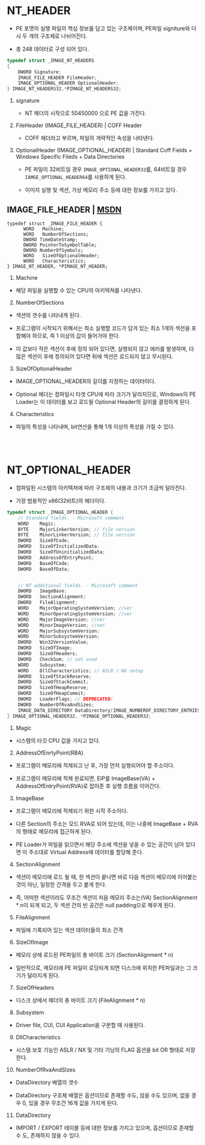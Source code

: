 # NT_HEADER
- PE 포맷의 실행 파일의 핵심 정보를 담고 있는 구조체이며, PE파일 signiture와 다시 두 개의 구조체로 나뉘어진다.

- 총 248 데이터로 구성 되어 있다.

```C
typedef struct _IMAGE_NT_HEADERS 
{ 
    DWORD Signature; 
    IMAGE_FILE_HEADER FileHeader; 
    IMAGE_OPTIONAL_HEADER OptionalHeader;
} IMAGE_NT_HEADERS32,*PIMAGE_NT_HEADERS32;
```

1. signature
    - NT 헤더의 시작으로 50450000 으로 PE 값을 가진다.

2. FileHeader (IMAGE_FILE_HEADER) | COFF Header
    - COFF 헤더라고 부르며, 파일의 개략적인 속성을 나타낸다.

3. OptionalHeader (IMAGE_OPTIONAL_HEADER) | Standard Coff Fields + Windows Specific Fileds + Data Directories
    - PE 파일이 32비트일 경우 `IMAGE_OPTIONAL_HEADER32`를, 64비트일 경우 `IAMGE_OPTIONAL_HEADER64`를 사용하게 된다.

    - 이미지 실행 및 섹션, 가상 메모리 주소 등에 대한 정보를 가지고 있다.


## IMAGE_FILE_HEADER | [MSDN](https://docs.microsoft.com/ko-kr/windows/desktop/api/winnt/ns-winnt-_image_file_header#members)
```
typedef struct _IMAGE_FILE_HEADER {
      WORD   Machine;
      WORD   NumberOfSections;
      DWORD TimeDateStamp;
      DWORD PointerToSymbolTable;
      DWORD NumberOfSymbols;
      WORD   SizeOfOptionalHeader;
      WORD   Characteristics;
} IMAGE_NT_HEADER, *PIMAGE_NT_HEADER;
```
1. Machine
- 해당 파일을 실행할 수 있는 CPU의 아키텍쳐를 나타낸다.

2. NumberOfSections
- 섹션의 갯수를 나타내게 된다.

- 프로그램이 시작되기 위해서는 최소 실행할 코드가 담겨 있는 최소 1개의 섹션을 포함해야 하므로, 즉 1 이상의 값이 들어가야 한다.

- 이 값보다 작은 섹션이 후에 정의 되어 있다면, 실행되지 않고 에러를 발생하며, 더 많은 섹션이 후에 정의되어 있다면 뒤에 섹션은 로드되지 않고 무시된다.

3. SizeOfOptionalHeader
- IMAGE_OPTIONAL_HEADER의 길이를 지정하는 데이터이다.

- Optional 헤더는 컴파일시 타겟 CPU에 따라 크기가 달라지므로, Windows의 PE Loader는 이 데이터를 보고 로드될 Optional Header의 길이를 결정하게 된다.

4. Characteristics
- 파일의 특성을 나타내며, bit연산을 통해 1개 이상의 특성을 가질 수 있다.

<br><br>

# NT_OPTIONAL_HEADER
- 컴파일된 시스템의 아키텍쳐에 따라 구조체의 내용과 크기가 조금씩 달라진다.

- 가장 범용적인 x86(32비트)의 헤더이다.

```c
typedef struct _IMAGE_OPTIONAL_HEADER {
    // Standard fields. - Microsoft comment
    WORD    Magic;
    BYTE    MajorLinkerVersion; // file version
    BYTE    MinorLinkerVersion; // file version
    DWORD   SizeOfCode;
    DWORD   SizeOfInitializedData;
    DWORD   SizeOfUninitializedData;
    DWORD   AddressOfEntryPoint;
    DWORD   BaseOfCode;
    DWORD   BaseOfData;


    // NT additional fields. - Microsoft comment
    DWORD   ImageBase;
    DWORD   SectionAlignment;
    DWORD   FileAlignment;
    WORD    MajorOperatingSystemVersion; //ver
    WORD    MinorOperatingSystemVersion; //ver
    WORD    MajorImageVersion; //ver
    WORD    MinorImageVersion; //ver
    WORD    MajorSubsystemVersion; 
    WORD    MinorSubsystemVersion;
    DWORD   Win32VersionValue;
    DWORD   SizeOfImage;
    DWORD   SizeOfHeaders;
    DWORD   CheckSum; // not used
    WORD    Subsystem;
    WORD    DllCharacteristics; // ASLR / NX setup
    DWORD   SizeOfStackReserve;
    DWORD   SizeOfStackCommit;
    DWORD   SizeOfHeapReserve;
    DWORD   SizeOfHeapCommit;
    DWORD   LoaderFlags; // DEPRECATED!
    DWORD   NumberOfRvaAndSizes;
    IMAGE_DATA_DIRECTORY DataDirectory[IMAGE_NUMBEROF_DIRECTORY_ENTRIES];
} IMAGE_OPTIONAL_HEADER32, *PIMAGE_OPTIONAL_HEADER32;
```
1. Magic
- 시스템의 타깃 CPU 값을 가지고 있다.

2. AddressOfEnrtyPoint(RBA)
- 프로그램이 메모리에 적제되고 난 후, 가장 먼저 실행되어야 할 주소이다.

- 프로그램이 메모리에 적제 완료되면, EIP를 ImageBase(VA) + AddressOfEntryPoint(RVA)로 잡아준 후 실행 흐름을 이어간다.

3. ImageBase
- 프로그램이 메모리에 적제되기 위한 시작 주소이다.
- 다른 Section의 주소는 모드 RVA로 되어 있는데, 이는 나중에 ImageBase + RVA의 형태로 메모리에 접근하게 된다.

- PE Loader가 파일을 읽으면서 해당 주소에 섹션을 넣을 수 있는 공간이 남아 있다면 이 주소대로 Virtual Address에 데이터를 할당해 준다.

4. SectionAlignment
- 섹션이 메모리에 로드 될 때, 한 섹션이 끝나면 바로 다음 섹션이 메모리에 이어붙는 것이 아닌, 일정한 간격을 두고 붙게 한다.

- 즉, 어떠한 섹션이라도 무조건 섹션이 처음 메모리 주소는(VA) SectionAlignment * n이 되게 되고, 두 섹션 간의 빈 공간은 null padding으로 채우게 된다.

5. FileAlignment
- 파일에 기록되어 있는 섹션 데이터들의 최소 간격

6. SizeOfImage
- 메모리 상에 로드된 PE파일의 총 바이트 크기 (SectionAlignment * n)

- 일반적으로, 메모리에 PE 파일이 로딩되게 되면 디스크에 위치한 PE파일과는 그 크기가 달라지게 된다.

7. SizeOfHeaders
- 디스크 상에서 헤더의 총 바이트 크기 (FileAlignment * n)

8. Subsystem
- Driver file, CUI, CUI Application을 구분할 때 사용된다.

9. DllCharacteristics
- 시스템 보호 기능인 ASLR / NX 및 기타 기닝의 FLAG 옵션을 bit OR 형태로 저장한다.

10. NumberOfRvaAndSIzes
- DataDirectory 배열의 갯수

- DataDirectory 구조체 배열은 옵션이므로 존재할 수도, 않을 수도 있으며, 없을 경우 0, 있을 경우 무조건 16개 값을 가지게 된다.

11. DataDirectory
- IMPORT / EXPORT 테이블 등에 대한 정보를 가지고 있으며, 옵션이므로 존재할 수 도, 존재하지 않을 수 있다.